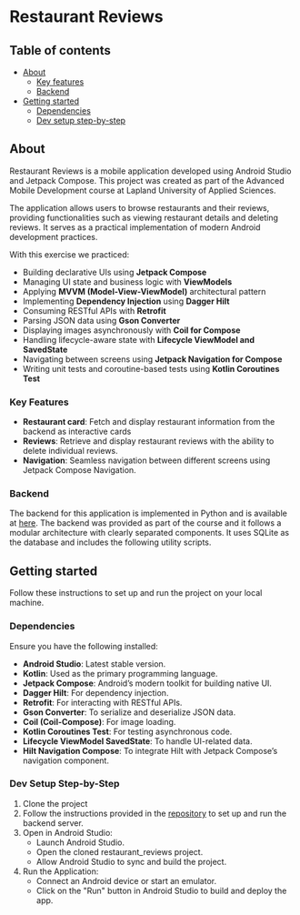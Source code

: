 # Restaurant Reviews

## Table of contents
- [About](#about)
    - [Key features](#key-features)
    - [Backend](#backend)
- [Getting started](#getting-started)
    - [Dependencies](#dependencies)
    - [Dev setup step-by-step](#dev-setup-step-by-step)


## About

Restaurant Reviews is a mobile application developed using Android Studio and Jetpack Compose. This project was created as part of the Advanced Mobile Development course at Lapland University of Applied Sciences.

The application allows users to browse restaurants and their reviews, providing functionalities such as viewing restaurant details and deleting reviews. It serves as a practical implementation of modern Android development practices.

With this exercise we practiced:
- Building declarative UIs using **Jetpack Compose**
- Managing UI state and business logic with **ViewModels**
- Applying **MVVM (Model-View-ViewModel)** architectural pattern
- Implementing **Dependency Injection** using **Dagger Hilt**
- Consuming RESTful APIs with **Retrofit**
- Parsing JSON data using **Gson Converter**
- Displaying images asynchronously with **Coil for Compose**
- Handling lifecycle-aware state with **Lifecycle ViewModel and SavedState**
- Navigating between screens using **Jetpack Navigation for Compose**
- Writing unit tests and coroutine-based tests using **Kotlin Coroutines Test**

### Key Features
- **Restaurant card**: Fetch and display restaurant information from the backend as interactive cards
- **Reviews**: Retrieve and display restaurant reviews with the ability to delete individual reviews.
- **Navigation**: Seamless navigation between different screens using Jetpack Compose Navigation.

### Backend

The backend for this application is implemented in Python and is available at [here](https://github.com/Iinaus/restaurant_review_backend). The backend was provided as part of the course and it follows a modular architecture with clearly separated components. It uses SQLite as the database and includes the following utility scripts.

## Getting started

Follow these instructions to set up and run the project on your local machine.

### Dependencies

Ensure you have the following installed:

- **Android Studio**: Latest stable version.
- **Kotlin**: Used as the primary programming language.
- **Jetpack Compose**: Android’s modern toolkit for building native UI.
- **Dagger Hilt**: For dependency injection.
- **Retrofit**: For interacting with RESTful APIs.
- **Gson Converter**: To serialize and deserialize JSON data.
- **Coil (Coil-Compose)**: For image loading.
- **Kotlin Coroutines Test**: For testing asynchronous code.
- **Lifecycle ViewModel SavedState**: To handle UI-related data.
- **Hilt Navigation Compose**: To integrate Hilt with Jetpack Compose’s navigation component.

### Dev Setup Step-by-Step

1. Clone the project
2. Follow the instructions provided in the [repository](https://github.com/Iinaus/restaurant_review_backend) to set up and run the backend server.
3. Open in Android Studio:
   - Launch Android Studio.
   - Open the cloned restaurant_reviews project.
   - Allow Android Studio to sync and build the project. 
4. Run the Application:
   - Connect an Android device or start an emulator.
   - Click on the "Run" button in Android Studio to build and deploy the app.

